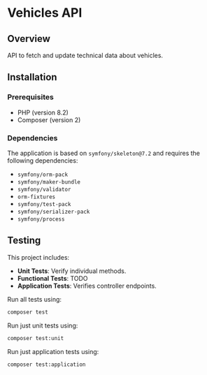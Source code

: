 # Vehicles API

## Overview
API to fetch and update technical data about vehicles.

## Installation
### Prerequisites
- PHP (version 8.2)
- Composer (version 2)

### Dependencies
The application is based on `symfony/skeleton@7.2` and requires the following dependencies:
- `symfony/orm-pack`
- `symfony/maker-bundle`
- `symfony/validator`
- `orm-fixtures`
- `symfony/test-pack`
- `symfony/serializer-pack`
- `symfony/process`

## Testing
This project includes:
- **Unit Tests**: Verify individual methods.
- **Functional Tests**: TODO
- **Application Tests**: Verifies controller endpoints.

Run all tests using:
```bash
composer test
```

Run just unit tests using:
```bash
composer test:unit
```

Run just application tests using:
```bash
composer test:application
```